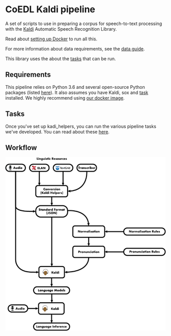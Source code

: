 # CoEDL Kaldi pipeline

A set of scripts to use in preparing a corpus for speech-to-text processing with the [Kaldi](http://kaldi-asr.org/) Automatic Speech Recognition Library.

Read about [setting up Docker](docs/guides/kaldi-docker-setup.md) to run all this.

For more information about data requirements, see the [data guide](docs/guides/2018-workshop-preparation.md).

This library uses the  about the [tasks](docs/guides/about-the-tasks.md) that can be run.

## Requirements
This pipeline relies on Python 3.6 and several open-source Python packages (listed [here](./requirements.txt)).
It also assumes you have Kaldi, sox and [task](https://taskfile.org/) installed. We highly recommend using [our docker image](docs/guides/kaldi-docker-setup.md).

## Tasks
Once you've set up kadi_helpers, you can run the various pipeline tasks we've developed. You can read about these [here](docs/guides/about-the-tasks.md). 


## Workflow

![Kaldi pipeline](docs/img/elpis-pipeline.png)